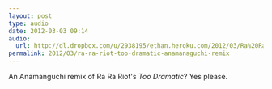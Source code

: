 ```yaml
---
layout: post
type: audio
date: 2012-03-03 09:14
audio: 
  url: http://dl.dropbox.com/u/2938195/ethan.heroku.com/2012/03/Ra%20Ra%20Riot%20-%20Too%20Dramatic%20%28Anamanaguchi%20Remix%29.mp3
permalink: 2012/03/ra-ra-riot-too-dramatic-anamanaguchi-remix
---
```


An Anamanguchi remix of Ra Ra Riot's _Too Dramatic_? Yes please.
